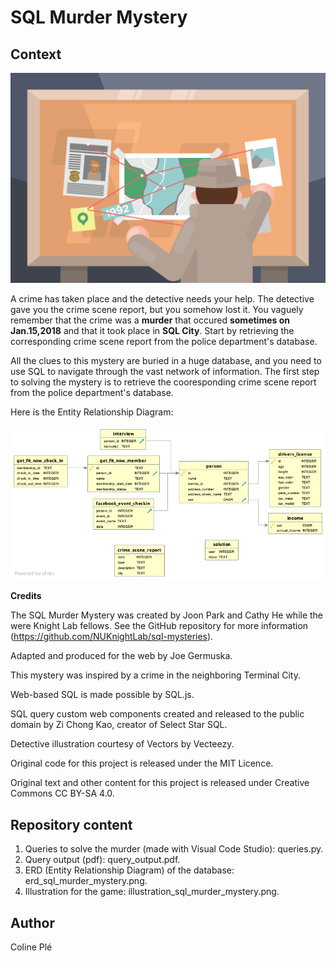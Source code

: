 # SQL Murder Mystery

## Context

![illustration](illustration_sql_murder_mystery.png)

A crime has taken place and the detective needs your help. The detective gave you the crime scene report, but you somehow lost it. You vaguely remember that the crime was a **murder** that occured **sometimes on Jan.15,2018** and that it took place in **SQL City**. Start by retrieving the corresponding crime scene report from the police department's database.

All the clues to this mystery are buried in a huge database, and you need to use SQL to navigate through the vast network of information. The first step to solving the mystery is to retrieve the cooresponding crime scene report from the police department's database. 

Here is the Entity Relationship Diagram:

![ERD](erd_sql_murder_mystery.png)

**Credits**

The SQL Murder Mystery was created by Joon Park and Cathy He while the were Knight Lab fellows. See the GitHub repository for more information (https://github.com/NUKnightLab/sql-mysteries).

Adapted and produced for the web by Joe Germuska.

This mystery was inspired by a crime in the neighboring Terminal City.

Web-based SQL is made possible by SQL.js.

SQL query custom web components created and released to the public domain by Zi Chong Kao, creator of Select Star SQL.

Detective illustration courtesy of Vectors by Vecteezy.

Original code for this project is released under the MIT Licence.

Original text and other content for this project is released under Creative Commons CC BY-SA 4.0.

## Repository content
1. Queries to solve the murder (made with Visual Code Studio): queries.py.
2. Query output (pdf): query_output.pdf.
3. ERD (Entity Relationship Diagram) of the database: erd_sql_murder_mystery.png.
4. Illustration for the game: illustration_sql_murder_mystery.png.

## Author
Coline Plé
